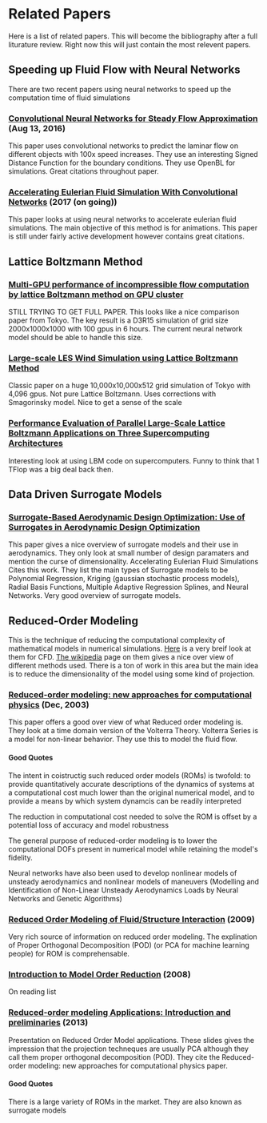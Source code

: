 

# Related Papers

Here is a list of related papers. This will become the bibliography after a full liturature review. Right now this will just contain the most relevent papers.

## Speeding up Fluid Flow with Neural Networks

There are two recent papers using neural networks to speed up the computation time of fluid simulations

### [Convolutional Neural Networks for Steady Flow Approximation](https://autodeskresearch.com/sites/default/files/ADSK-KDD2016.pdf) (Aug 13, 2016)

This paper uses convolutional networks to predict the laminar flow on different objects with 100x speed increases. They use an interesting Signed Distance Function for the boundary conditions. They use OpenBL for simulations. Great citations throughout paper.

### [Accelerating Eulerian Fluid Simulation With Convolutional Networks](https://github.com/google/FluidNet) (2017 (on going))
This paper looks at using neural networks to accelerate eulerian fluid simulations. The main objective of this method is for animations. This paper is still under fairly active development however contains great citations.

## Lattice Boltzmann Method

### [Multi-GPU performance of incompressible flow computation by lattice Boltzmann method on GPU cluster](http://www.sciencedirect.com/science/article/pii/S0167819111000214)

STILL TRYING TO GET FULL PAPER. This looks like a nice comparison paper from Tokyo. The key result is a D3R15 simulation of grid size 2000x1000x1000 with 100 gpus in 6 hours. The current neural network model should be able to handle this size.

### [Large-scale LES Wind Simulation using Lattice Boltzmann Method](http://www.sim.gsic.titech.ac.jp/TSUBAME_ESJ/ESJ_09E.pdf)

Classic paper on a huge 10,000x10,000x512 grid simulation of Tokyo with 4,096 gpus. Not pure Lattice Boltzmann. Uses corrections with Smagorinsky model. Nice to get a sense of the scale

### [Performance Evaluation of Parallel Large-Scale Lattice Boltzmann Applications on Three Supercomputing Architectures](http://citeseerx.ist.psu.edu/viewdoc/download?doi=10.1.1.320.5541&rep=rep1&type=pdf)

Interesting look at using LBM code on supercomputers. Funny to think that 1 TFlop was a big deal back then.

## Data Driven Surrogate Models

### [Surrogate-Based Aerodynamic Design Optimization: Use of Surrogates in Aerodynamic Design Optimization](http://www.mtc.edu.eg/asat13/pdf/AE14.pdf)
This paper gives a nice overview of surrogate models and their use in aerodynamics. They only look at small number of design paramaters and mention the curse of dimensionality. Accelerating Eulerian Fluid Simulations Cites this work. They list the main types of Surrogate models to be Polynomial Regression, Kriging (gaussian stochastic process models), Radial Basis Functions, Multiple Adaptive Regression Splines, and Neural Networks. Very good overview of surrogate models.

## Reduced-Order Modeling

This is the technique of reducing the computational complexity of mathematical models in numerical simulations. [Here](https://www.reddit.com/r/CFD/comments/5q2t3s/could_someone_explain_reduced_order_modelling_and/?st=iyz2tlfy&sh=151e76dc) is a very breif look at them for CFD. [The wikipedia](https://en.wikipedia.org/wiki/Model_order_reduction) page on them gives a nice over view of different methods used. There is a ton of work in this area but the main idea is to reduce the dimensionality of the model using some kind of projection.

### [Reduced-order modeling: new approaches for computational physics](https://ntrs.nasa.gov/archive/nasa/casi.ntrs.nasa.gov/20010018414.pdf) (Dec, 2003)

This paper offers a good over view of what Reduced order modeling is. They look at a time domain version of the Volterra Theory. Volterra Series is a model for non-linear behavior. They use this to model the fluid flow.

#### Good Quotes
The intent in coistructig such reduced order models (ROMs) is twofold: to provide quantitatively accurate descriptions of the dynamics of systems at a computational cost much lower than the original numerical model, and to provide a means by which system dynamcis can be readily interpreted

The reduction in computational cost needed to solve the ROM is offset by a potential loss of accuracy and model robustness

The general purpose of reduced-order modeling is to lower the computational DOFs present in numerical model while retaining the model's fidelity.

Neural networks have also been used to develop nonlinear models of unsteady aerodynamics and nonlinear models of maneuvers (Modelling and Identification of Non-Linear Unsteady Aerodynamics Loads by Neural Networks and Genetic Algorithms)

### [Reduced Order Modeling of Fluid/Structure Interaction](http://www.sandia.gov/~ikalash/rom_ldrd_sand.pdf) (2009)

Very rich source of information on reduced order modeling. The explination of Proper Orthogonal Decomposition (POD) (or PCA for machine learning people) for ROM is comprehensable.

### [Introduction to Model Order Reduction](http://www.springer.com/cda/content/document/cda_downloaddocument/9783540788409-c1.pdf?SGWID=0-0-45-773840-p173830213) (2008)

On reading list

### [Reduced-order modeling Applications: Introduction and preliminaries](http://scala.uc3m.es/essim2013/pdf/1_preliminaries.pdf) (2013)

Presentation on Reduced Order Model applications. These slides gives the impression that the projection techneques are usually PCA although they call them proper orthogonal decomposition (POD). They cite the Reduced-order modeling: new approaches for computational physics paper.

#### Good Quotes

There is a large variety of ROMs in the market. They are also known as surrogate models


